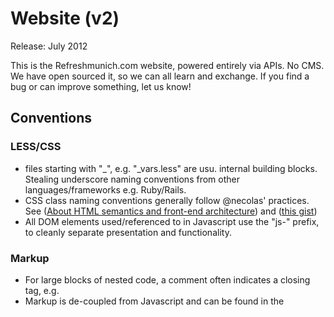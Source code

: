# Website (v2)

Release: July 2012

This is the Refreshmunich.com website, powered entirely via APIs. No CMS. We have open sourced it, so we can all learn and exchange. If you find a bug or can improve something, let us know!


## Conventions

### LESS/CSS

* files starting with "_", e.g. "_vars.less" are usu. internal building blocks. Stealing underscore naming conventions from other languages/frameworks e.g. Ruby/Rails. 
* CSS class naming conventions generally follow @necolas' practices. See ([About HTML semantics and front-end architecture](http://nicolasgallagher.com/about-html-semantics-front-end-architecture/)) and ([this gist](https://gist.github.com/1309546))
* All DOM elements used/referenced to in Javascript use the "js-" prefix, to cleanly separate presentation and functionality.

### Markup
* For large blocks of nested code, a comment often indicates a closing tag, e.g. <!--/#about-->
* Markup is de-coupled from Javascript and can be found in the <script id="js-photos-template" type="js/template"> for easy adjustments/customizations

## History

### Changes since v1

Originally many more worked on the site and in order to launch quickly, we took liberties and ignored some best practices. It was time to go back and fix that. More specifically:

* Meetups now more prominently featured. No more searching/digging for next date, address, etc.
* Responsive - for real. We now use a purposed and designed responsive layout. 
* LESS is now compiled and not processed via javascript (never do this!)
* Twitter bios on hover are now 100%, no JS.
* Reorganized Javascript
* Greatly reduced number of HTTP requests
* Reduced number of JS plugins.

### Todo
* Make member bios work on iOS (right now only works with :hover)
* Bring back nice photo gallery


## License 
Copyright (C) 2012 Refresh Munich

Permission is hereby granted, free of charge, to any person obtaining a copy of this software and associated documentation files (the "Software"), to deal in the Software without restriction, including without limitation the rights to use, copy, modify, merge, publish, distribute, sublicense, and/or sell copies of the Software, and to permit persons to whom the Software is furnished to do so, subject to the following conditions:

The above copyright notice and this permission notice shall be included in all copies or substantial portions of the Software.

THE SOFTWARE IS PROVIDED "AS IS", WITHOUT WARRANTY OF ANY KIND, EXPRESS OR IMPLIED, INCLUDING BUT NOT LIMITED TO THE WARRANTIES OF MERCHANTABILITY, FITNESS FOR A PARTICULAR PURPOSE AND NONINFRINGEMENT. IN NO EVENT SHALL THE AUTHORS OR COPYRIGHT HOLDERS BE LIABLE FOR ANY CLAIM, DAMAGES OR OTHER LIABILITY, WHETHER IN AN ACTION OF CONTRACT, TORT OR OTHERWISE, ARISING FROM, OUT OF OR IN CONNECTION WITH THE SOFTWARE OR THE USE OR OTHER DEALINGS IN THE SOFTWARE.

MIT License - http://www.opensource.org/licenses/mit-license.php